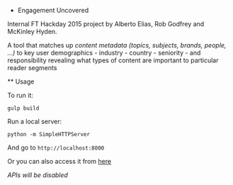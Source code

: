 * Engagement Uncovered

Internal FT Hackday 2015 project by Alberto Elias, Rob Godfrey and McKinley Hyden.

A tool that matches up 
    *content metadata (topics, subjects, brands, people, …)*
to key user demographics
    - industry
    - country
    - seniority
    - and responsibility 
revealing what types of content are important to particular reader segments

** Usage

To run it:

`gulp build`

Run a local server:

`python -m SimpleHTTPServer`

And go to `http://localhost:8000`

Or you can also access it from [here](http://albertoelias.github.io/ft-hackday-engagementuncovered/)

_APIs will be disabled_
